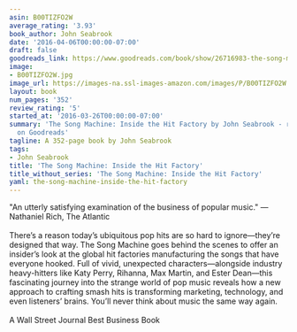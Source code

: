 ```yaml
---
asin: B00TIZFO2W
average_rating: '3.93'
book_author: John Seabrook
date: '2016-04-06T00:00:00-07:00'
draft: false
goodreads_link: https://www.goodreads.com/book/show/26716983-the-song-machine
image:
- B00TIZFO2W.jpg
image_url: https://images-na.ssl-images-amazon.com/images/P/B00TIZFO2W.01._SCLZZZZZZZ.jpg
layout: book
num_pages: '352'
review_rating: '5'
started_at: '2016-03-26T00:00:00-07:00'
summary: 'The Song Machine: Inside the Hit Factory by John Seabrook - rated 3.93/5
  on Goodreads'
tagline: A 352-page book by John Seabrook
tags:
- John Seabrook
title: 'The Song Machine: Inside the Hit Factory'
title_without_series: 'The Song Machine: Inside the Hit Factory'
yaml: the-song-machine-inside-the-hit-factory
---
```


"An utterly satisfying examination of the business of popular music." —Nathaniel Rich, The Atlantic<br /><br />There’s a reason today’s ubiquitous pop hits are so hard to ignore—they’re designed that way. The Song Machine goes behind the scenes to offer an insider’s look at the global hit factories manufacturing the songs that have everyone hooked. Full of vivid, unexpected characters—alongside industry heavy-hitters like Katy Perry, Rihanna, Max Martin, and Ester Dean—this fascinating journey into the strange world of pop music reveals how a new approach to crafting smash hits is transforming marketing, technology, and even listeners’ brains. You’ll never think about music the same way again.<br /><br />A Wall Street Journal Best Business Book
